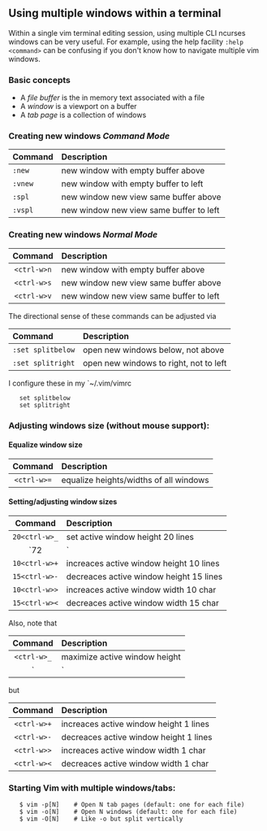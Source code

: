 ## Using multiple windows within a terminal 
Within a single vim terminal editing session, using multiple
CLI ncurses windows can be very useful.  For example,
using the help facility `:help <command>` can be confusing
if you don't know how to navigate multiple vim windows.

### Basic concepts
* A _file buffer_ is the in memory text associated with a file
* A _window_ is a viewport on a buffer
* A _tab page_ is a collection of windows

### Creating new windows _Command Mode_

| Command | Description                             |
|:------- |:--------------------------------------- |
| `:new`  | new window with empty buffer above      |
| `:vnew` | new window with empty buffer to left    |
| `:spl`  | new window new view same buffer above   |
| `:vspl` | new window new view same buffer to left |

### Creating new windows _Normal Mode_

| Command     | Description                             |
|:-----------:|:--------------------------------------- |
| `<ctrl-w>n` | new window with empty buffer above      |
| `<ctrl-w>s` | new window new view same buffer above   |
| `<ctrl-w>v` | new window new view same buffer to left |

The directional sense of these commands can be adjusted via

| Command           | Description                            |
|:----------------- |:-------------------------------------- |
| `:set splitbelow` | open new windows below, not above      |
| `:set splitright` | open new windows to right, not to left |

I configure these in my `~/.vim/vimrc
```
   set splitbelow
   set splitright
```

### Adjusting windows size (without mouse support):

#### Equalize window size

| Command        | Description                            |
|:--------------:|:-------------------------------------- |
| `<ctrl-w>=`    | equalize heights/widths of all windows |

#### Setting/adjusting window sizes

| Command       | Description                             |
|:-------------:|:--------------------------------------- |
| `20<ctrl-w>_` | set active window height 20 lines       |
| `72<ctrl-w>|` | set active window width 72 chars        |
| `10<ctrl-w>+` | increaces active window height 10 lines |
| `15<ctrl-w>-` | decreaces active window height 15 lines |
| `10<ctrl-w>>` | increaces active window width 10 char   |
| `15<ctrl-w><` | decreaces active window width 15 char   |

Also, note that

| Command     | Description                   |
|:-----------:|:----------------------------- |
| `<ctrl-w>_` | maximize active window height |
| `<ctrl-w>|` | maximize active window width  |

but

| Command     | Description                            |
|:-----------:|:-------------------------------------- |
| `<ctrl-w>+` | increaces active window height 1 lines |
| `<ctrl-w>-` | decreaces active window height 1 lines |
| `<ctrl-w>>` | increaces active window width 1 char   |
| `<ctrl-w><` | decreaces active window width 1 char   |

### Starting Vim with multiple windows/tabs:
```
   $ vim -p[N]    # Open N tab pages (default: one for each file)
   $ vim -o[N]    # Open N windows (default: one for each file)
   $ vim -O[N]    # Like -o but split vertically
```
